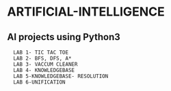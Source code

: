 # ARTIFICIAL-INTELLIGENCE
 ## AI projects using Python3
      LAB 1- TIC TAC TOE
      LAB 2- BFS, DFS, A*
      LAB 3- VACCUM CLEANER
      LAB 4- KNOWLEDGEBASE
      LAB 5-KNOWLEDGEBASE- RESOLUTION
      LAB 6-UNIFICATION
